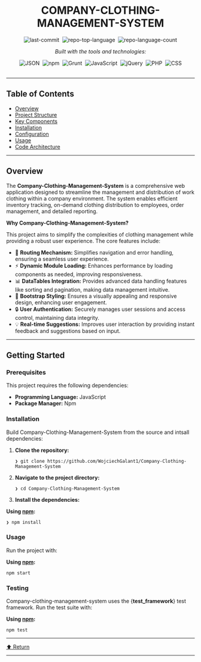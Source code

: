 <div class="border border-border rounded-lg bg-background p-6 shadow-sm"><div class="prose prose-sm md:prose-base lg:prose-lg max-w-none prose-headings:font-bold prose-a:text-blue-600" style="user-select: none;"><div id="top" class="">

<div align="center" class="text-center">
<h1>COMPANY-CLOTHING-MANAGEMENT-SYSTEM</h1>


<img alt="last-commit" src="https://img.shields.io/github/last-commit/WojciechGalant1/Company-Clothing-Management-System?style=flat&amp;logo=git&amp;logoColor=white&amp;color=0080ff" class="inline-block mx-1" style="margin: 0px 2px;">
<img alt="repo-top-language" src="https://img.shields.io/github/languages/top/WojciechGalant1/Company-Clothing-Management-System?style=flat&amp;color=0080ff" class="inline-block mx-1" style="margin: 0px 2px;">
<img alt="repo-language-count" src="https://img.shields.io/github/languages/count/WojciechGalant1/Company-Clothing-Management-System?style=flat&amp;color=0080ff" class="inline-block mx-1" style="margin: 0px 2px;">
<p><em>Built with the tools and technologies:</em></p>
<img alt="JSON" src="https://img.shields.io/badge/JSON-000000.svg?style=flat&amp;logo=JSON&amp;logoColor=white" class="inline-block mx-1" style="margin: 0px 2px;">
<img alt="npm" src="https://img.shields.io/badge/npm-CB3837.svg?style=flat&amp;logo=npm&amp;logoColor=white" class="inline-block mx-1" style="margin: 0px 2px;">
<img alt="Grunt" src="https://img.shields.io/badge/Grunt-FAA918.svg?style=flat&amp;logo=Grunt&amp;logoColor=white" class="inline-block mx-1" style="margin: 0px 2px;">
<img alt="JavaScript" src="https://img.shields.io/badge/JavaScript-F7DF1E.svg?style=flat&amp;logo=JavaScript&amp;logoColor=black" class="inline-block mx-1" style="margin: 0px 2px;">
<img alt="jQuery" src="https://img.shields.io/badge/jQuery-0769AD.svg?style=flat&amp;logo=jQuery&amp;logoColor=white" class="inline-block mx-1" style="margin: 0px 2px;">
<img alt="PHP" src="https://img.shields.io/badge/PHP-777BB4.svg?style=flat&amp;logo=PHP&amp;logoColor=white" class="inline-block mx-1" style="margin: 0px 2px;">
<img alt="CSS" src="https://img.shields.io/badge/CSS-663399.svg?style=flat&amp;logo=CSS&amp;logoColor=white" class="inline-block mx-1" style="margin: 0px 2px;">
</div>
<br>
<hr>
<h2>Table of Contents</h2>
<ul class="list-disc pl-4 my-0">
<li class="my-0"><a href="#overview">Overview</a></li>
<li class="my-0"><a href="#getting-started">Project Structure</a></li>
<li class="my-0"><a href="#prerequisites">Key Components</a></li>
<li class="my-0"><a href="#installation">Installation</a></li>
<li class="my-0"><a href="#installation">Configuration</a></li>
<li class="my-0"><a href="#usage">Usage</a></li>
<li class="my-0"><a href="#testing">Code Architecture</a></li>
</ul>


<hr>
<h2>Overview</h2>
<p>The <strong>Company-Clothing-Management-System</strong> is a comprehensive web application designed to streamline the management and distribution of work clothing within a company environment. The system enables efficient inventory tracking, on-demand clothing distribution to employees, order management, and detailed reporting.</p>
<p><strong>Why Company-Clothing-Management-System?</strong></p>
<p>This project aims to simplify the complexities of clothing management while providing a robust user experience. The core features include:</p>
<ul class="list-disc pl-4 my-0">
<li class="my-0">🎯 <strong>Routing Mechanism:</strong> Simplifies navigation and error handling, ensuring a seamless user experience.</li>
<li class="my-0">⚡ <strong>Dynamic Module Loading:</strong> Enhances performance by loading components as needed, improving responsiveness.</li>
<li class="my-0">📊 <strong>DataTables Integration:</strong> Provides advanced data handling features like sorting and pagination, making data management intuitive.</li>
<li class="my-0">🎨 <strong>Bootstrap Styling:</strong> Ensures a visually appealing and responsive design, enhancing user engagement.</li>
<li class="my-0">🔒 <strong>User Authentication:</strong> Securely manages user sessions and access control, maintaining data integrity.</li>
<li class="my-0">💡 <strong>Real-time Suggestions:</strong> Improves user interaction by providing instant feedback and suggestions based on input.</li>
</ul>
<hr>
<h2>Getting Started</h2>
<h3>Prerequisites</h3>
<p>This project requires the following dependencies:</p>
<ul class="list-disc pl-4 my-0">
<li class="my-0"><strong>Programming Language:</strong> JavaScript</li>
<li class="my-0"><strong>Package Manager:</strong> Npm</li>
</ul>
<h3>Installation</h3>
<p>Build Company-Clothing-Management-System from the source and intsall dependencies:</p>
<ol>
<li class="my-0">
<p><strong>Clone the repository:</strong></p>
<pre><code class="language-sh">❯ git clone https://github.com/WojciechGalant1/Company-Clothing-Management-System
</code></pre>
</li>
<li class="my-0">
<p><strong>Navigate to the project directory:</strong></p>
<pre><code class="language-sh">❯ cd Company-Clothing-Management-System
</code></pre>
</li>
<li class="my-0">
<p><strong>Install the dependencies:</strong></p>
</li>
</ol>
<p><strong>Using <a href="https://www.npmjs.com/">npm</a>:</strong></p>
<pre><code class="language-sh">❯ npm install
</code></pre>
<h3>Usage</h3>
<p>Run the project with:</p>
<p><strong>Using <a href="https://www.npmjs.com/">npm</a>:</strong></p>
<pre><code class="language-sh">npm start
</code></pre>
<h3>Testing</h3>
<p>Company-clothing-management-system uses the {<strong>test_framework</strong>} test framework. Run the test suite with:</p>
<p><strong>Using <a href="https://www.npmjs.com/">npm</a>:</strong></p>
<pre><code class="language-sh">npm test
</code></pre>
<hr>
<div align="left" class=""><a href="#top">⬆ Return</a></div>
<hr></div></div></div>
